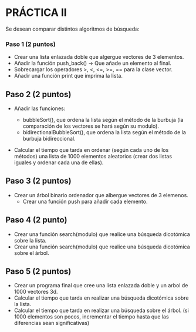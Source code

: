 # PRÁCTICA II

Se desean comparar distintos algoritmos de búsqueda:

### Paso 1 (2 puntos)

  * Crear una lista enlazada doble que algergue vectores de 3 elementos.
  * Añadir la función push_back() -> Que añade un elemento al final.
  * Sobrecargar los operadores >, <, <=, >=, == para la clase vector.
  * Añadir una función print que imprima la lista.

## Paso 2 (2 puntos)
  * Añadir las funciones:
    * bubbleSort(), que ordena la lista según el método de la burbuja (la comparación de los vectores se hará según su modulo).
    * bidirectionalBubbleSort(), que ordena la lista según el método de la burbuja bidireccional.

  * Calcular el tiempo que tarda en ordenar (según cada uno de los métodos) una lista de 1000 elementos aleatorios (crear dos listas iguales y ordenar cada una de ellas).

## Paso 3 (2 puntos)
  * Crear un árbol binario ordenador que albergue vectores de 3 elemenos.
    * Crear una función push para añadir cada elemento.
## Paso 4 (2 punto)

  * Crear una función search(modulo) que realice una búsqueda dicotómica sobre la lista.
  * Crear una función search(modulo) que realice una búsqueda dicotómica sobre el árbol.
  
## Paso 5 (2 puntos)
  * Crear un programa final que cree una lista enlazada doble y un arbol de 1000 vectores 3d.
  * Calcular el tiempo que tarda en realizar una búsqueda dicotómica sobre la lista.
  * Calcular el tiempo que tarda en realizar una búsqueda sobre el árbol.
  (si 1000 elementos son pocos, incrementar el tiempo hasta que las diferencias sean significativas)
